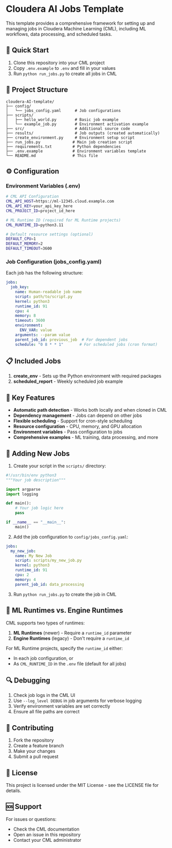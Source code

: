 # Cloudera AI Jobs Template

This template provides a comprehensive framework for setting up and managing jobs in Cloudera Machine Learning (CML), including ML workflows, data processing, and scheduled tasks.

## 🚀 Quick Start

1. Clone this repository into your CML project
2. Copy `.env.example` to `.env` and fill in your values
3. Run `python run_jobs.py` to create all jobs in CML

## 📁 Project Structure

```
cloudera-AI-template/
├── config/
│   └── jobs_config.yaml      # Job configurations
├── scripts/
│   ├── hello_world.py        # Basic job example
│   └── example_job.py        # Environment activation example
├── src/                      # Additional source code
├── results/                  # Job outputs (created automatically)
├── create_environment.py     # Environment setup script
├── run_jobs.py              # Main job creation script
├── requirements.txt         # Python dependencies
├── .env.example             # Environment variables template
└── README.md                # This file
```

## ⚙️ Configuration

### Environment Variables (.env)

```bash
# CML API Configuration
CML_API_HOST=https://ml-12345.cloud.example.com
CML_API_KEY=your_api_key_here
CML_PROJECT_ID=project_id_here

# ML Runtime ID (required for ML Runtime projects)
CML_RUNTIME_ID=python3.11

# Default resource settings (optional)
DEFAULT_CPU=1
DEFAULT_MEMORY=2
DEFAULT_TIMEOUT=3600
```

### Job Configuration (jobs_config.yaml)

Each job has the following structure:

```yaml
jobs:
  job_key:
    name: Human-readable job name
    script: path/to/script.py
    kernel: python3
    runtime_id: 91
    cpu: 4
    memory: 8
    timeout: 3600
    environment:
      ENV_VAR: value
    arguments: --param value
    parent_job_id: previous_job  # For dependent jobs
    schedule: "0 8 * * 1"       # For scheduled jobs (cron format)
```

## 📋 Included Jobs

1. **create_env** - Sets up the Python environment with required packages
2. **scheduled_report** - Weekly scheduled job example

## 🔧 Key Features

- **Automatic path detection** - Works both locally and when cloned in CML
- **Dependency management** - Jobs can depend on other jobs
- **Flexible scheduling** - Support for cron-style scheduling
- **Resource configuration** - CPU, memory, and GPU allocation
- **Environment variables** - Pass configuration to jobs
- **Comprehensive examples** - ML training, data processing, and more

## 📝 Adding New Jobs

1. Create your script in the `scripts/` directory:

```python
#!/usr/bin/env python3
"""Your job description"""

import argparse
import logging

def main():
    # Your job logic here
    pass

if __name__ == "__main__":
    main()
```

2. Add the job configuration to `config/jobs_config.yaml`:

```yaml
jobs:
  my_new_job:
    name: My New Job
    script: scripts/my_new_job.py
    kernel: python3
    runtime_id: 91
    cpu: 2
    memory: 4
    parent_job_id: data_processing
```

3. Run `python run_jobs.py` to create the job in CML

## 🏃 ML Runtimes vs. Engine Runtimes

CML supports two types of runtimes:

1. **ML Runtimes** (newer) - Require a `runtime_id` parameter
2. **Engine Runtimes** (legacy) - Don't require a `runtime_id`

For ML Runtime projects, specify the `runtime_id` either:
- In each job configuration, or
- As `CML_RUNTIME_ID` in the `.env` file (default for all jobs)

## 🔍 Debugging

1. Check job logs in the CML UI
2. Use `--log_level DEBUG` in job arguments for verbose logging
3. Verify environment variables are set correctly
4. Ensure all file paths are correct

## 🤝 Contributing

1. Fork the repository
2. Create a feature branch
3. Make your changes
4. Submit a pull request

## 📜 License

This project is licensed under the MIT License - see the LICENSE file for details.

## 🆘 Support

For issues or questions:
- Check the CML documentation
- Open an issue in this repository
- Contact your CML administrator